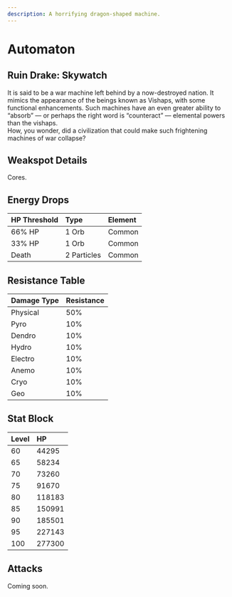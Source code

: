 ```yaml
---
description: A horrifying dragon-shaped machine.
---
```


# Automaton

## Ruin Drake: Skywatch

It is said to be a war machine left behind by a now-destroyed nation. It mimics the appearance of the beings known as Vishaps, with some functional enhancements. Such machines have an even greater ability to “absorb” — or perhaps the right word is “counteract” — elemental powers than the vishaps.  
How, you wonder, did a civilization that could make such frightening machines of war collapse?  

## Weakspot Details

Cores.  

## Energy Drops

| HP Threshold | Type | Element |
| :--- | :--- | :--- |
| 66% HP | 1 Orb | Common |
| 33% HP | 1 Orb | Common |
| Death | 2 Particles | Common |

## Resistance Table

| Damage Type | Resistance |
| :--- | :--- |
| Physical | 50% |
| Pyro | 10% |
| Dendro | 10% |
| Hydro | 10% |
| Electro | 10% |
| Anemo | 10% |
| Cryo | 10% |
| Geo | 10% |

## Stat Block

| Level | HP |
| :--- | :--- |
| 60 | 44295 |
| 65 | 58234 |
| 70 | 73260 |
| 75 | 91670 |
| 80 | 118183 |
| 85 | 150991 |
| 90 | 185501 |
| 95 | 227143 |
| 100 | 277300 |

## Attacks 

Coming soon.  
